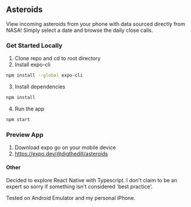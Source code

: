 ## Asteroids

View incoming asteroids from your phone with data sourced directly from NASA! Simply select a date and browse the daily close calls.

### Get Started Locally

1. Clone repo and cd to root directory
2. Install expo-cli

```bash
npm install --global expo-cli
```

3. Install dependencies

```bash
npm install
```

4. Run the app

```bash
npm start
```

### Preview App

1. Download expo go on your mobile device
2. https://expo.dev/@digthedill/asteroids

#### Other

Decided to explore React Native with Typescript. I don't claim to be an expert so sorry if something isn't considered 'best practice'.

Tested on Android Emulator and my personal iPhone.
